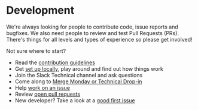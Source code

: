 # Development

We're always looking for people to contribute code, issue reports and bugfixes. We also need people to review and test Pull Requests (PRs). There's things for all levels and types of experience so please get involved!

Not sure where to start? 
- Read the [contribution guidelines](https://github.com/localgovdrupal/localgov/blob/3.x/CONTRIBUTING.md)
- Get [set up locally](https://docs.localgovdrupal.org/devs/getting-started/), play around and find out how things work
- Join the Slack Technical channel and ask questions
- Come along to [Merge Monday or Technical Drop-in](https://calendar.google.com/calendar/u/0/embed?src=dnkea9ec90vrkdnrmlo1ng3dik@group.calendar.google.com&ctz=Europe/London&pli=1)
- Help [work on an issue](https://github.com/search?q=org%3Alocalgovdrupal+label%3A%22help+wanted%22+&type=issues)
- Review [open pull requests](https://github.com/search?q=org%3Alocalgovdrupal+type%3Apr+is%3Aopen+&type=pullrequests)
- New developer? Take a look at a [good first issue](https://github.com/search?q=org%3Alocalgovdrupal%20label%3A%22good%20first%20issue%22%20&type=issues)

